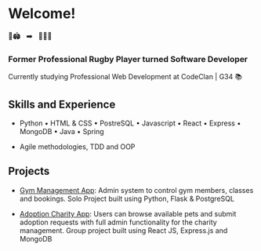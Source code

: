 # Welcome!

🏉🏟 &nbsp; ➡️ &nbsp;  🧑🏻‍💻

### Former Professional Rugby Player turned Software Developer 
Currently studying Professional Web Development at CodeClan | G34 📚   

  
    
<h2>    
Skills and Experience
</h2>
  
  
- Python • HTML & CSS • PostreSQL • Javascript • React • Express • MongoDB • Java • Spring</p></b>

- Agile methodologies, TDD and OOP</p></b>

## Projects
- [Gym Management App](https://github.com/ljones-11/dfgym_manager): Admin system to control gym members, classes and bookings. Solo Project built using Python, Flask & PostgreSQL  

- [Adoption Charity App](https://github.com/ljones-11/pet-shelter-app): Users can browse available pets and submit adoption requests with full admin functionality for the charity management. Group project built using React JS, Express.js and MongoDB

